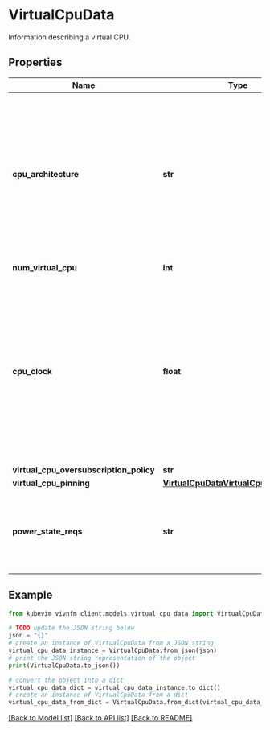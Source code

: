 # VirtualCpuData

Information describing a virtual CPU.

## Properties

Name | Type | Description | Notes
------------ | ------------- | ------------- | -------------
**cpu_architecture** | **str** | CPU architecture type. Examples are x86, ARM. The cardinality can be 0 during the allocation request, if no particular CPU architecture type is requested. | [optional] 
**num_virtual_cpu** | **int** | Number of virtual CPUs. | 
**cpu_clock** | **float** | Minimum CPU clock rate (e.g. in MHz) available for the virtualised CPU resources. The cardinality can be 0 during the allocation request, if no particular value is requested. | [optional] 
**virtual_cpu_oversubscription_policy** | **str** |  | [optional] 
**virtual_cpu_pinning** | [**VirtualCpuDataVirtualCpuPinningData**](VirtualCpuDataVirtualCpuPinningData.md) |  | [optional] 
**power_state_reqs** | **str** | Virtual CPU power (state) requirements for the virtualised compute resource. | [optional] 

## Example

```python
from kubevim_vivnfm_client.models.virtual_cpu_data import VirtualCpuData

# TODO update the JSON string below
json = "{}"
# create an instance of VirtualCpuData from a JSON string
virtual_cpu_data_instance = VirtualCpuData.from_json(json)
# print the JSON string representation of the object
print(VirtualCpuData.to_json())

# convert the object into a dict
virtual_cpu_data_dict = virtual_cpu_data_instance.to_dict()
# create an instance of VirtualCpuData from a dict
virtual_cpu_data_from_dict = VirtualCpuData.from_dict(virtual_cpu_data_dict)
```
[[Back to Model list]](../README.md#documentation-for-models) [[Back to API list]](../README.md#documentation-for-api-endpoints) [[Back to README]](../README.md)


